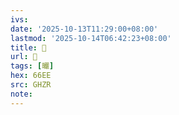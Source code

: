 ```yaml
---
ivs:
date: '2025-10-13T11:29:00+08:00'
lastmod: '2025-10-14T06:42:23+08:00'
title: 󰟭
url: 󰟭
tags: [曮]
hex: 66EE
src: GHZR
note:
---
```

